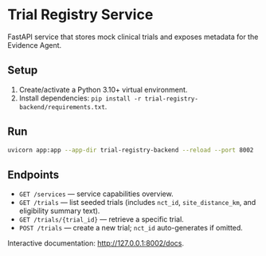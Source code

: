 # Trial Registry Service

FastAPI service that stores mock clinical trials and exposes metadata for the Evidence Agent.

## Setup
1. Create/activate a Python 3.10+ virtual environment.
2. Install dependencies: `pip install -r trial-registry-backend/requirements.txt`.

## Run
```bash
uvicorn app:app --app-dir trial-registry-backend --reload --port 8002
```

## Endpoints
- `GET /services` — service capabilities overview.
- `GET /trials` — list seeded trials (includes `nct_id`, `site_distance_km`, and eligibility summary text).
- `GET /trials/{trial_id}` — retrieve a specific trial.
- `POST /trials` — create a new trial; `nct_id` auto-generates if omitted.

Interactive documentation: <http://127.0.0.1:8002/docs>.
